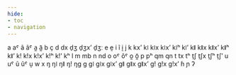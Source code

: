 ```yaml
---
hide:
- toc
- navigation
---
```

a
aˤ
ã
ãˤ
a̰
ã̰
b
ç
d
dx
d̠ʒ
d̠ʒxʼ
d̠ʒː
e
ḛ
i
ĩ
ḭ
j
k
kxʼ
kǀ
kǀx
kǀxʼ
kǀʰ
kǀʼ
kǁ
kǁx
kǁxʼ
kǁʰ
kǁʼ
kǃ
kǃx
kǃxʼ
kǃʰ
kǃʼ
kʰ
l
m
mb
n
nd
o
oˤ
õˤ
o̰
õ̰
p
pʰ
qm
qn
t
tx
tʰ
t̠ʃ
t̠ʃx
t̠ʃʰ
t̠ʃʼ
u
uˤ
ũ
ũˤ
ṵ
w
x
ŋ
ŋǀ
ŋǁ
ŋǃ
ŋɡ
ɡ
ɡǀ
ɡǀx
ɡǀxʼ
ɡǁ
ɡǁx
ɡǁxʼ
ɡǃ
ɡǃx
ɡǃxʼ
ɦ
ɲ
ʔ
